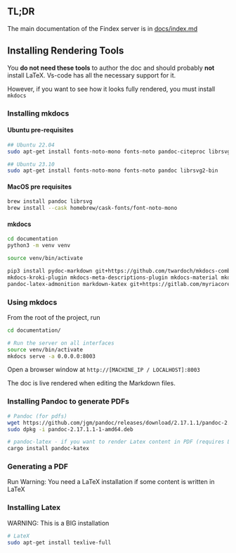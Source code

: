 ## TL;DR

The main documentation of the Findex server is in [docs/index.md](./docs/index.md)

## Installing Rendering Tools

You **do not need these tools** to author the doc and should probably **not** install LaTeX.
Vs-code has all the necessary support for it.

However, if you want to see how it looks fully rendered, you must install `mkdocs`

### Installing mkdocs

#### Ubuntu pre-requisites

```sh
## Ubuntu 22.04
sudo apt-get install fonts-noto-mono fonts-noto pandoc-citeproc librsvg2-bin

## Ubuntu 23.10
sudo apt-get install fonts-noto-mono fonts-noto pandoc librsvg2-bin
```

#### MacOS pre requisites

```sh
brew install pandoc librsvg
brew install --cask homebrew/cask-fonts/font-noto-mono
```

#### mkdocs

```sh
cd documentation
python3 -m venv venv

source venv/bin/activate

pip3 install pydoc-markdown git+https://github.com/twardoch/mkdocs-combine.git \
mkdocs-kroki-plugin mkdocs-meta-descriptions-plugin mkdocs-material mkdocs-mermaid2-plugin \
pandoc-latex-admonition markdown-katex git+https://gitlab.com/myriacore/pandoc-kroki-filter.git
```

### Using mkdocs

From the root of the project, run

```bash
cd documentation/

# Run the server on all interfaces
source venv/bin/activate
mkdocs serve -a 0.0.0.0:8003
```

Open a browser window at `http://[MACHINE_IP / LOCALHOST]:8003`

The doc is live rendered when editing the Markdown files.

### Installing Pandoc to generate PDFs

```sh
# Pandoc (for pdfs)
wget https://github.com/jgm/pandoc/releases/download/2.17.1.1/pandoc-2.17.1.1-1-amd64.deb
sudo dpkg -i pandoc-2.17.1.1-1-amd64.deb

# pandoc-latex - if you want to render Latex content in PDF (requires Latex)
cargo install pandoc-katex
```

### Generating a PDF

Run
Warning: You need a LaTeX installation if some content is written in LaTeX

### Installing Latex

WARNING: This is a BIG installation

```sh
# LateX
sudo apt-get install texlive-full
```
